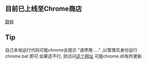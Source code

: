 ## 目前已上线至Chrome商店
[跳转](https://chrome.google.com/webstore/detail/qr-code/pbaiffcponpeabjpjambkgpplklgjkcj)

## Tip
自己本地运行代码可能chrome会提示 "请停用....." ,以管理员身份运行chrome.bat 即可
如果还不行, 则访问[这个网址](https://stackoverflow.com/questions/30287907/how-to-hack-chrome-dll-to-get-rid-of-the-disable-developer-mode-extensions-pop/30361260#30361260)
可能chrome.dll有所更新